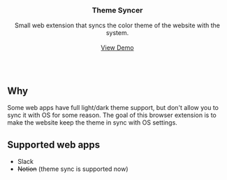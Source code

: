 <br />
<p align="center">
  <h3 align="center">Theme Syncer</h3>

  <p align="center">
    Small web extension that syncs the color theme of the website with the system.
    <br />
    <br />
    <a href="https://ryaposov.com">View Demo</a>
  </p>
</p>
<br />
<br />

## Why

Some web apps have full light/dark theme support, but don't allow you to sync it with OS for some reason. The goal of this browser extension is to make the website keep the theme in sync with OS settings.

## Supported web apps

* Slack
* ~~Notion~~ (theme sync is supported now)
